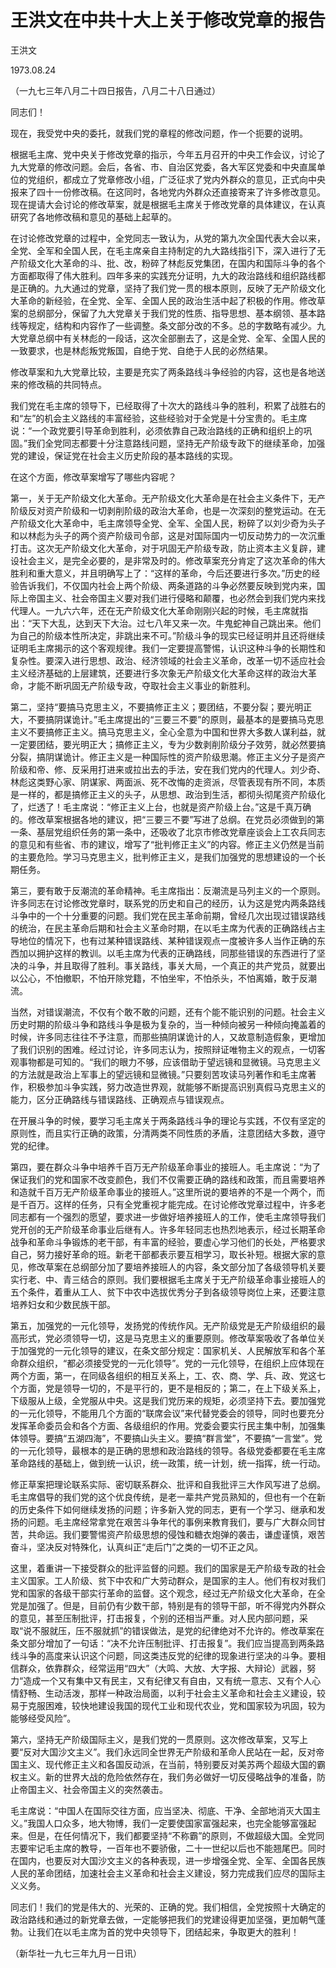 # 王洪文在中共十大上关于修改党章的报告

王洪文

1973.08.24

（一九七三年八月二十四日报告，八月二十八日通过）

同志们！

现在，我受党中央的委托，就我们党的章程的修改问题，作一个扼要的说明。

根据毛主席、党中央关于修改党章的指示，今年五月召开的中央工作会议，讨论了九大党章的修改问题。会后，各省、市、自治区党委，各大军区党委和中央直属单位的党组织，都成立了党章修改小组，广泛征求了党内外群众的意见，正式向中央报来了四十一份修改稿。在这同时，各地党内外群众还直接寄来了许多修改意见。现在提请大会讨论的修改草案，就是根据毛主席关于修改党章的具体建议，在认真研究了各地修改稿和意见的基础上起草的。

在讨论修改党章的过程中，全党同志一致认为，从党的第九次全国代表大会以来，全党、全军和全国人民，在毛主席亲自主持制定的九大路线指引下，深入进行了无产阶级文化大革命的斗、批、改，粉碎了林彪反党集团，在国内和国际斗争的各个方面都取得了伟大胜利。四年多来的实践充分证明，九大的政治路线和组织路线都是正确的。九大通过的党章，坚持了我们党一贯的根本原则，反映了无产阶级文化大革命的新经验，在全党、全军、全国人民的政治生活中起了积极的作用。修改草案的总纲部分，保留了九大党章关于我们党的性质、指导思想、基本纲领、基本路线等规定，结构和内容作了一些调整。条文部分改的不多。总的字数略有减少。九大党章总纲中有关林彪的一段话，这次全部删去了，这是全党、全军、全国人民的一致要求，也是林彪叛党叛国，自绝于党、自绝于人民的必然结果。

修改草案和九大党章比较，主要是充实了两条路线斗争经验的内容，这也是各地送来的修改稿的共同特点。

我们党在毛主席的领导下，已经取得了十次大的路线斗争的胜利，积累了战胜右的和“左”的机会主义路线的丰富经验，这些经验对于全党是十分宝贵的。毛主席说：“一个政党要引导革命到胜利，必须依靠自己政治路线的正确和组织上的巩固。”我们全党同志都要十分注意路线问题，坚持无产阶级专政下的继续革命，加强党的建设，保证党在社会主义历史阶段的基本路线的实现。

在这个方面，修改草案增写了哪些内容呢？

第一，关于无产阶级文化大革命。无产阶级文化大革命是在社会主义条件下，无产阶级反对资产阶级和一切剥削阶级的政治大革命，也是一次深刻的整党运动。在无产阶级文化大革命中，毛主席领导全党、全军、全国人民，粉碎了以刘少奇为头子和以林彪为头子的两个资产阶级司令部，这是对国际国内一切反动势力的一次沉重打击。这次无产阶级文化大革命，对于巩固无产阶级专政，防止资本主义复辟，建设社会主义，是完全必要的，是非常及时的。修改草案充分肯定了这次革命的伟大胜利和重大意义，并且明确写上了：“这样的革命，今后还要进行多次。”历史的经验告诉我们，不仅国内社会上两个阶级、两条道路的斗争必然要反映到党内来，国际上帝国主义、社会帝国主义要对我们进行侵略和颠覆，也必然会到我们党内来找代理人。一九六六年，还在无产阶级文化大革命刚刚兴起的时候，毛主席就指出：“天下大乱，达到天下大治。过七八年又来一次。牛鬼蛇神自己跳出来。他们为自己的阶级本性所决定，非跳出来不可。”阶级斗争的现实已经证明并且还将继续证明毛主席揭示的这个客观规律。我们一定要提高警惕，认识这种斗争的长期性和复杂性。要深入进行思想、政治、经济领域的社会主义革命，改革一切不适应社会主义经济基础的上层建筑，还要进行多次象无产阶级文化大革命这样的政治大革命，才能不断巩固无产阶级专政，夺取社会主义事业的新胜利。

第二，坚持“要搞马克思主义，不要搞修正主义；要团结，不要分裂；要光明正大，不要搞阴谋诡计。”毛主席提出的“三要三不要”的原则，最基本的是要搞马克思主义不要搞修正主义。搞马克思主义，全心全意为中国和世界大多数人谋利益，就一定要团结，要光明正大；搞修正主义，专为少数剥削阶级分子效劳，就必然要搞分裂，搞阴谋诡计。修正主义是一种国际性的资产阶级思潮。修正主义分子是资产阶级和帝、修、反采用打进来或拉出去的手法，安在我们党内的代理人。刘少奇、林彪这类野心家、阴谋家、两面派、死不改悔的走资派，尽管表现有所不同，本质是一样的，都是搞修正主义的头子，从思想、政治到生活，都彻头彻尾资产阶级化了，烂透了！毛主席说：“修正主义上台，也就是资产阶级上台。”这是千真万确的。修改草案根据各地的建议，把“三要三不要”写进了总纲。在党员必须做到的第一条、基层党组织任务的第一条中，还吸收了北京市修改党章座谈会上工农兵同志的意见和有些省、市的建议，增写了“批判修正主义”的内容。修正主义仍然是当前的主要危险。学习马克思主义，批判修正主义，是我们加强党的思想建设的一个长期任务。

第三，要有敢于反潮流的革命精神。毛主席指出：反潮流是马列主义的一个原则。许多同志在讨论修改党章时，联系党的历史和自己的经历，认为这是党内两条路线斗争中的一个十分重要的问题。我们党在民主革命前期，曾经几次出现过错误路线的统治，在民主革命后期和社会主义革命时期，在以毛主席为代表的正确路线占主导地位的情况下，也有过某种错误路线、某种错误观点一度被许多人当作正确的东西加以拥护这样的教训。以毛主席为代表的正确路线，同那些错误的东西进行了坚决的斗争，并且取得了胜利。事关路线，事关大局，一个真正的共产党员，就要出以公心，不怕撤职，不怕开除党籍，不怕坐牢，不怕杀头，不怕离婚，敢于反潮流。

当然，对错误潮流，不仅有个敢不敢的问题，还有个能不能识别的问题。社会主义历史时期的阶级斗争和路线斗争是极为复杂的，当一种倾向被另一种倾向掩盖着的时候，许多同志往往不予注意，而那些搞阴谋诡计的人，又故意制造假象，更增加了我们识别的困难。经过讨论，许多同志认为，按照辩证唯物主义的观点，一切客观事物都是可知的。“我们的眼力不够，应该借助于望远镜和显微镜。马克思主义的方法就是政治上军事上的望远镜和显微镜。”只要刻苦攻读马列著作和毛主席著作，积极参加斗争实践，努力改造世界观，就能够不断提高识别真假马克思主义的能力，区分正确路线与错误路线、正确观点与错误观点。

在开展斗争的时候，要学习毛主席关于两条路线斗争的理论与实践，不仅有坚定的原则性，而且实行正确的政策，分清两类不同性质的矛盾，注意团结大多数，遵守党的纪律。

第四，要在群众斗争中培养千百万无产阶级革命事业的接班人。毛主席说：“为了保证我们的党和国家不改变颜色，我们不仅需要正确的路线和政策，而且需要培养和造就千百万无产阶级革命事业的接班人。”这里所说的要培养的不是一个两个，而是千百万。这样的任务，只有全党重视才能完成。在讨论修改党章过程中，许多老同志都有一个强烈的愿望，要求进一步做好培养接班人的工作，使毛主席领导我们党开创的无产阶级革命事业后继有人。许多年轻同志也热烈地表示，经过长期革命战争和革命斗争锻炼的老干部，有丰富的经验，要虚心学习他们的长处，严格要求自己，努力接好革命的班。新老干部都表示要互相学习，取长补短。根据大家的意见，修改草案在总纲部分加了要培养接班人的内容，条文部分加了各级领导机关要实行老、中、青三结合的原则。我们要根据毛主席关于无产阶级革命事业接班人的五个条件，着重从工人、贫下中农中选拔优秀分子到各级领导岗位上来，还要注意培养妇女和少数民族干部。

第五，加强党的一元化领导，发扬党的传统作风。无产阶级党是无产阶级组织的最高形式，党必须领导一切，这是马克思主义的重要原则。修改草案吸收了各单位关于加强党的一元化领导的建议，在条文部分规定：国家机关、人民解放军和各个革命群众组织，“都必须接受党的一元化领导”。党的一元化领导，在组织上应体现在两个方面，第一，在同级各组织的相互关系上，工、农、商、学、兵、政、党这七个方面，党是领导一切的，不是平行的，更不是相反的；第二，在上下级关系上，下级服从上级，全党服从中央。这是我们党历来的规矩，必须坚持下去。要加强党的一元化领导，不能用几个方面的“联席会议”来代替党委会的领导，同时也要充分发挥革命委员会和各个方面、各级组织的作用。党委会要实行民主集中制，加强集体领导。要搞“五湖四海”，不要搞山头主义。要搞“群言堂”，不要搞“一言堂”。党的一元化领导，最根本的是正确的思想和政治路线的领导。各级党委都要在毛主席革命路线的基础上，做到统一认识，统一政策，统一计划，统一指挥，统一行动。

修正草案把理论联系实际、密切联系群众、批评和自我批评三大作风写进了总纲。毛主席倡导的我们党的这个优良传统，是老一辈共产党员熟知的，但也有一个在新的历史条件下如何继续发扬的问题；许多新入党的同志，更有一个学习、继承和发扬的问题。毛主席经常拿党在艰苦斗争年代的事例来教育我们，要与广大群众同甘苦，共命运。我们要警惕资产阶级思想的侵蚀和糖衣炮弹的袭击，谦虚谨慎，艰苦奋斗，坚决反对特殊化，认真纠正“走后门”之类的一切不正之风。

这里，着重讲一下接受群众的批评监督的问题。我们的国家是无产阶级专政的社会主义国家。工人阶级、贫下中农和广大劳动群众，是国家的主人。他们有权对我们党和国家的各级干部实行革命的监督。这个观念，经过无产阶级文化大革命，在全党是加强了。但是，目前仍有少数干部，特别是有的领导干部，听不得党内外群众的意见，甚至压制批评，打击报复，个别的还相当严重。对人民内部问题，采取“说不服就压，压不服就抓”的错误做法，是党的纪律绝对不允许的。修改草案在条文部分增加了一句话：“决不允许压制批评、打击报复”。我们应当提高到两条路线斗争的高度来认识这个问题，同这类违反党的纪律的现象进行坚决的斗争。要相信群众，依靠群众，经常运用“四大”（大鸣、大放、大字报、大辩论）武器，努力“造成一个又有集中又有民主，又有纪律又有自由，又有统一意志、又有个人心情舒畅、生动活泼，那样一种政治局面，以利于社会主义革命和社会主义建设，较易于克服困难，较快地建设我国的现代工业和现代农业，党和国家较为巩固，较为能够经受风险”。

第六，坚持无产阶级国际主义，是我们党的一贯原则。这次修改草案，又写上要“反对大国沙文主义”。我们永远同全世界无产阶级和革命人民站在一起，反对帝国主义、现代修正主义和各国反动派，在当前，特别要反对美苏两个超级大国的霸权主义。新的世界大战的危险依然存在，我们务必做好一切反侵略战争的准备，防止帝国主义、社会帝国主义的突然袭击。

毛主席说：“中国人在国际交往方面，应当坚决、彻底、干净、全部地消灭大国主义。”我国人口众多，地大物博，我们一定要使国家富强起来，也完全能够富强起来。但是，在任何情况下，我们都要坚持“不称霸”的原则，不做超级大国。全党同志要牢记毛主席的教导，一百年也不要骄傲，二十一世纪以后也不能翘尾巴。同时在国内，也要反对大国沙文主义的各种表现，进一步增强全党、全军、全国各民族人民的革命团结，加速社会主义革命和社会主义建设，努力完成我们应尽的国际主义义务。

同志们！我们的党是伟大的、光荣的、正确的党。我们相信，全党按照十大确定的政治路线和通过的新党章去做，一定能够把我们的党建设得更加坚强，更加朝气蓬勃。让我们在以毛主席为首的党中央领导下，团结起来，争取更大的胜利！

（新华社一九七三年九月一日讯）